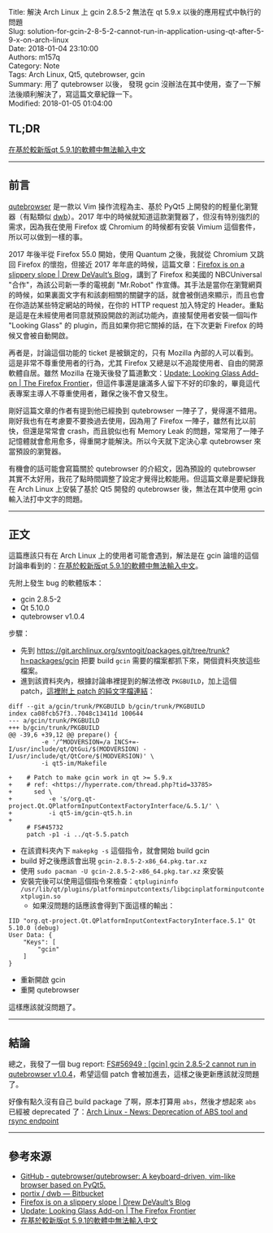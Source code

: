 Title: 解決 Arch Linux 上 gcin 2.8.5-2 無法在 qt 5.9.x 以後的應用程式中執行的問題  
Slug: solution-for-gcin-2-8-5-2-cannot-run-in-application-using-qt-after-5-9-x-on-arch-linux  
Date: 2018-01-04 23:10:00  
Authors: m157q  
Category: Note  
Tags: Arch Linux, Qt5, qutebrowser, gcin  
Summary: 用了 qutebrowser 以後， 發現 gcin 沒辦法在其中使用，查了一下解法後順利解決了，寫這篇文章紀錄一下。  
Modified: 2018-01-05 01:04:00  
  
  
## TL;DR  
  
[在基於較新版qt 5.9.1的軟體中無法輸入中文](https://hyperrate.com/thread.php?tid=33785)  
  
---  
  
## 前言  
  
[qutebrowser](https://github.com/qutebrowser/qutebrowser) 是一款以 Vim 操作流程為主、基於 PyQt5 上開發的的輕量化瀏覽器（有點類似 [dwb](https://bitbucket.org/portix/dwb)）。2017 年中的時候就知道這款瀏覽器了，但沒有特別強烈的需求，因為我在使用 Firefox 或 Chromium 的時候都有安裝 Vimium 這個套件，所以可以做到一樣的事。  
  
2017 年後半從 Firefox 55.0 開始，使用 Quantum 之後，我就從 Chromium 又跳回 Firefox 的懷抱，但接近 2017 年年底的時候，這篇文章：[Firefox is on a slippery slope | Drew DeVault’s Blog](https://sircmpwn.github.io/2017/12/16/Firefox-is-on-a-slippery-slope.html)，講到了 Firefox 和美國的 NBCUniversal "合作"，為該公司新一季的電視劇 "Mr.Robot" 作宣傳。其手法是當你在瀏覽網頁的時候，如果裏面文字有和該劇相關的關鍵字的話，就會被倒過來顯示，而且也會在你造訪某些特定網站的時候，在你的 HTTP request 加入特定的 Header。重點是這是在未經使用者同意就預設開啟的測試功能內，直接幫使用者安裝一個叫作 "Looking Glass" 的 plugin，而且如果你把它關掉的話，在下次更新 Firefox 的時候又會被自動開啟。  
  
再者是，討論這個功能的 ticket 是被鎖定的，只有 Mozilla 內部的人可以看到。這是非常不尊重使用者的行為，尤其 Firefox 又總是以不追蹤使用者、自由的開源軟體自居。雖然 Mozilla 在幾天後發了篇道歉文：[Update: Looking Glass Add-on | The Firefox Frontier](https://blog.mozilla.org/firefox/update-looking-glass-add/)，但這件事還是讓滿多人留下不好的印象的，畢竟這代表專案主導人不尊重使用者，難保之後不會又發生。  
  
剛好這篇文章的作者有提到他已經換到 qutebrowser 一陣子了，覺得還不錯用。剛好我也有在考慮要不要換過去使用，因為用了 Firefox 一陣子，雖然有比以前快，但還是常常會 crash，而且貌似也有 Memory Leak 的問題，常常用了一陣子記憶體就會愈用愈多，得重開才能解決。所以今天就下定決心拿 qutebrowser 來當預設的瀏覽器。  
  
有機會的話可能會寫篇關於 qutebrowser 的介紹文，因為預設的 qutebrowser 其實不太好用，我花了點時間調整了設定才覺得比較能用。但這篇文章是要紀錄我在 Arch Linux 上安裝了基於 Qt5 開發的 qutebrowser 後，無法在其中使用 gcin 輸入法打中文字的問題。  
  
---  
  
## 正文  
  
這篇應該只有在 Arch Linux 上的使用者可能會遇到，解法是在 gcin 論壇的這個討論串看到的：[在基於較新版qt 5.9.1的軟體中無法輸入中文](https://hyperrate.com/thread.php?tid=33785)。  
  
先附上發生 bug 的軟體版本：  
  
+ gcin 2.8.5-2  
+ Qt 5.10.0  
+ qutebrowser v1.0.4  
  
步驟：  
  
+ 先到 <https://git.archlinux.org/svntogit/packages.git/tree/trunk?h=packages/gcin> 把要 build `gcin` 需要的檔案都抓下來，開個資料夾放這些檔案。  
+ 進到該資料夾內，根據討論串裡提到的解法修改 `PKGBUILD`，加上這個 patch，[這裡附上 patch 的純文字檔連結](/files/solution-for-gcin-2-8-5-2-cannot-run-in-application-using-qt-after-5-9-x-on-arch-linux/qt-5.9.patch)：  
  
```  
diff --git a/gcin/trunk/PKGBUILD b/gcin/trunk/PKGBUILD  
index ca08fcb57f3..7048c13411d 100644  
--- a/gcin/trunk/PKGBUILD  
+++ b/gcin/trunk/PKGBUILD  
@@ -39,6 +39,12 @@ prepare() {  
         -e '/^MODVERSION=/a INCS+=-I/usr/include/qt/QtGui/$(MODVERSION) -I/usr/include/qt/QtCore/$(MODVERSION)' \  
         -i qt5-im/Makefile  
  
+    # Patch to make gcin work in qt >= 5.9.x  
+    # ref: <https://hyperrate.com/thread.php?tid=33785>  
+      sed \  
+          -e 's/org.qt-project.Qt.QPlatformInputContextFactoryInterface/&.5.1/' \  
+          -i qt5-im/gcin-qt5.h.in  
+  
     # FS#45732  
     patch -p1 -i ../qt-5.5.patch  
```  
  
+ 在該資料夾內下 `makepkg -s` 這個指令，就會開始 build gcin  
+ build 好之後應該會出現 `gcin-2.8.5-2-x86_64.pkg.tar.xz`  
+ 使用 `sudo pacman -U gcin-2.8.5-2-x86_64.pkg.tar.xz` 來安裝  
+ 安裝完後可以使用這個指令來檢查：`qtplugininfo /usr/lib/qt/plugins/platforminputcontexts/libgcinplatforminputcontextplugin.so`  
    + 如果沒問題的話應該會得到下面這樣的輸出：  
  
```  
IID "org.qt-project.Qt.QPlatformInputContextFactoryInterface.5.1" Qt 5.10.0 (debug)  
User Data: {  
    "Keys": [  
        "gcin"  
    ]  
}  
```  
  
+ 重新開啟 gcin  
+ 重開 qutebrowser  
  
這樣應該就沒問題了。  
  
---  
  
## 結論  
  
總之，我發了一個 bug report: [FS#56949 : \[gcin\] gcin 2.8.5-2 cannot run in qutebrowser v1.0.4](https://bugs.archlinux.org/task/56949)，希望這個 patch 會被加進去，這樣之後更新應該就沒問題了。  
  
好像有點久沒有自己 build package 了啊，原本打算用 `abs`，然後才想起來 `abs` 已經被 deprecated 了：[Arch Linux - News: Deprecation of ABS tool and rsync endpoint](https://www.archlinux.org/news/deprecation-of-abs/)  
  
---  
  
## 參考來源  
  
+ [GitHub - qutebrowser/qutebrowser: A keyboard-driven, vim-like browser based on PyQt5.](https://github.com/qutebrowser/qutebrowser)  
+ [portix / dwb — Bitbucket](https://bitbucket.org/portix/dwb)  
+ [Firefox is on a slippery slope | Drew DeVault’s Blog](https://sircmpwn.github.io/2017/12/16/Firefox-is-on-a-slippery-slope.html)  
+ [Update: Looking Glass Add-on | The Firefox Frontier](https://blog.mozilla.org/firefox/update-looking-glass-add/)  
+ [在基於較新版qt 5.9.1的軟體中無法輸入中文](https://hyperrate.com/thread.php?tid=33785)  
